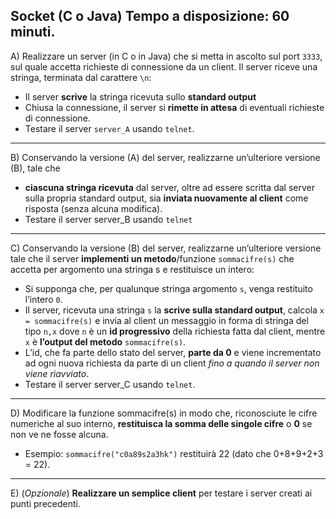 ## Socket (C o Java) Tempo a disposizione: 60 minuti.
A) Realizzare un server (in C o in Java) che si metta in ascolto sul port `3333`, sul quale accetta richieste di connessione da un client. Il server riceve una stringa, terminata dal carattere `\n`:
- Il server **scrive** la stringa ricevuta sullo **standard output**
- Chiusa la connessione, il server si **rimette in attesa** di eventuali richieste di connessione.
- Testare il server `server_A` usando `telnet`.
---
B) Conservando la versione (A) del server, realizzarne un’ulteriore versione (B), tale che
- **ciascuna stringa ricevuta** dal server, oltre ad essere scritta dal server sulla propria standard output, sia **inviata nuovamente al client** come risposta (senza alcuna modifica).
- Testare il server server_B usando `telnet`
---
C) Conservando la versione (B) del server, realizzarne un’ulteriore versione tale che il server **implementi un metodo**/funzione `sommacifre(s)` che accetta per argomento una stringa s e restituisce un intero:
- Si supponga che, per qualunque stringa argomento `s`, venga restituito l’intero `0`.
- Il server, ricevuta una stringa `s` la **scrive sulla standard output**, calcola `x = sommacifre(s)` e invia al client un messaggio in forma di stringa del tipo `n,x` dove `n` è un **id progressivo** della richiesta fatta dal client, mentre `x` è **l’output del metodo** `sommacifre(s)`.
- L’id, che fa parte dello stato del server, **parte da 0** e viene incrementato ad ogni nuova richiesta da parte di un client *fino a quando il server non viene riavviato*.
- Testare il server server_C usando `telnet`.
---
D) Modificare la funzione sommacifre(s) in modo che, riconosciute le cifre numeriche al suo interno, **restituisca la somma delle singole cifre** o **0** se non ve ne fosse alcuna.
- Esempio: `sommacifre("c0a89s2a3hk")` restituirà 22 (dato che 0+8+9+2+3 = 22).
---
E) (*Opzionale*) **Realizzare un semplice client** per testare i server creati ai punti precedenti.
